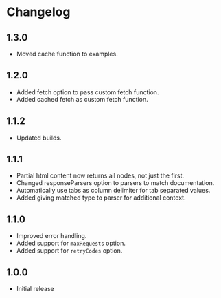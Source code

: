 # Changelog

## 1.3.0

- Moved cache function to examples.

## 1.2.0

- Added fetch option to pass custom fetch function.
- Added cached fetch as custom fetch function.

## 1.1.2

- Updated builds.

## 1.1.1

- Partial html content now returns all nodes, not just the first.
- Changed responseParsers option to parsers to match documentation.
- Automatically use tabs as column delimiter for tab separated values.
- Added giving matched type to parser for additional context.

## 1.1.0

- Improved error handling.
- Added support for `maxRequests` option.
- Added support for `retryCodes` option.

## 1.0.0

- Initial release
